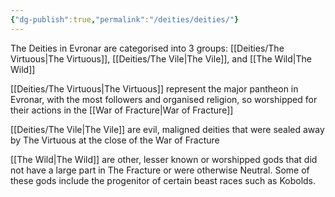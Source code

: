 ```yaml
---
{"dg-publish":true,"permalink":"/deities/deities/"}
---
```


The Deities in Evronar are categorised into 3 groups: [[Deities/The Virtuous\|The Virtuous]], [[Deities/The Vile\|The Vile]], and [[The Wild\|The Wild]]

[[Deities/The Virtuous\|The Virtuous]] represent the major pantheon in Evronar, with the most followers and organised religion, so worshipped for their actions in the [[War of Fracture\|War of Fracture]]

[[Deities/The Vile\|The Vile]] are evil, maligned deities that were sealed away by The Virtuous at the close of the War of Fracture

[[The Wild\|The Wild]] are other, lesser known or worshipped gods that did not have a large part in The Fracture or were otherwise Neutral. Some of these gods include the progenitor of certain beast races such as Kobolds.